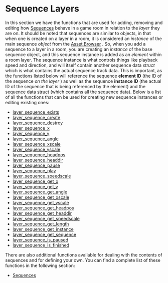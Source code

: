 # Sequence Layers

In this section we have the functions that are used for adding, removing
and editing how
[Sequences](../../../../../The_Asset_Editors/Sequences) behave in a
game room in relation to the *layer* they are on. It should be noted
that sequences are similar to objects, in that when one is created on a
layer in a room, it is considered an *instance* of the main sequence
*object* from the [Asset
Browser](../../../../../Introduction/The_Asset_Browser) . So, when
you add a sequence to a layer in a room, you are creating an *instance*
of the base sequence object, and this sequence instance is added as an
*element* within a room layer. The sequence instance is what controls
things like playback speed and direction, and will itself contain
another sequence data *struct* which is what contains the actual
sequence track data. This is important, as the functions listed below
will reference the sequence **element ID** (the ID of the sequence *on
the layer* ) as well as the sequence **instance ID** (the actual ID of
the sequence that is being referenced by the element) and the sequence
data [struct](../../../../GML_Overview/Structs) (which contains all
the sequence data). Below is a list of all the functions that can be
used for creating new sequence instances or editing existing ones:

-   [layer_sequence_exists](layer_sequence_exists)
-   [layer_sequence_create](layer_sequence_create)
-   [layer_sequence_destroy](layer_sequence_destroy)
-   [layer_sequence_x](layer_sequence_x)
-   [layer_sequence_y](layer_sequence_y)
-   [layer_sequence_angle](layer_sequence_angle)
-   [layer_sequence_xscale](layer_sequence_xscale)
-   [layer_sequence_yscale](layer_sequence_yscale)
-   [layer_sequence_headpos](layer_sequence_headpos)
-   [layer_sequence_headdir](layer_sequence_headdir)
-   [layer_sequence_pause](layer_sequence_pause)
-   [layer_sequence_play](layer_sequence_play)
-   [layer_sequence_speedscale](layer_sequence_speedscale)
-   [layer_sequence_get_x](layer_sequence_get_x)
-   [layer_sequence_get_y](layer_sequence_get_y)
-   [layer_sequence_get_angle](layer_sequence_get_angle)
-   [layer_sequence_get_xscale](layer_sequence_get_xscale)
-   [layer_sequence_get_yscale](layer_sequence_get_yscale)
-   [layer_sequence_get_headpos](layer_sequence_get_headpos)
-   [layer_sequence_get_headdir](layer_sequence_get_headdir)
-   [layer_sequence_get_speedscale](layer_sequence_get_speedscale)
-   [layer_sequence_get_length](layer_sequence_get_length)
-   [layer_sequence_get_instance](layer_sequence_get_instance)
-   [layer_sequence_get_sequence](layer_sequence_get_sequence)
-   [layer_sequence_is_paused](layer_sequence_is_paused)
-   [layer_sequence_is_finished](layer_sequence_is_finished)

There are also additional functions available for dealing with the
contents of sequences and for defining your own. You can find a complete
list of these functions in the following section:

-   [Sequences](../../Sequences/Sequences)
